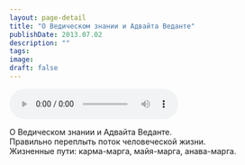 ```yaml
---
layout: page-detail
title: "О Ведическом знании и Адвайта Веданте"
publishDate: 2013.07.02
description: ""
tags:
image:
draft: false
---
```


<audio title="2013.07.02 - О Ведическом знании и Адвайта Веданте.mp3" src="/upload/iblock/68c/68cc30cb084daa676d456ff93cc7177b.mp3" controls=""></audio>

 О Ведическом знании и Адвайта Веданте.  
Правильно переплыть поток человеческой жизни.   
Жизненные пути: карма-марга, майя-марга, анава-марга. 

  

